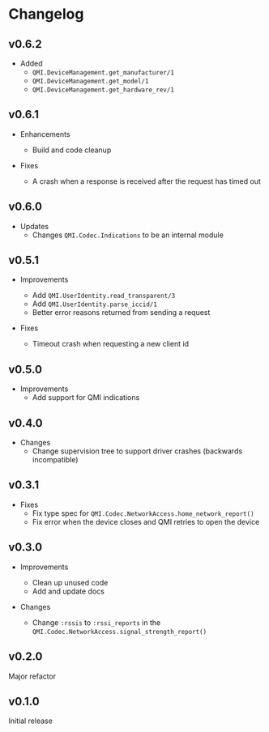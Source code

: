 # Changelog

## v0.6.2

* Added
  * `QMI.DeviceManagement.get_manufacturer/1`
  * `QMI.DeviceManagement.get_model/1`
  * `QMI.DeviceManagement.get_hardware_rev/1`

## v0.6.1

* Enhancements
  * Build and code cleanup

* Fixes
  * A crash when a response is received after the request has timed out

## v0.6.0

* Updates
  * Changes `QMI.Codec.Indications` to be an internal module

## v0.5.1

* Improvements
  * Add `QMI.UserIdentity.read_transparent/3`
  * Add `QMI.UserIdentity.parse_iccid/1`
  * Better error reasons returned from sending a request

* Fixes
  * Timeout crash when requesting a new client id

## v0.5.0

* Improvements
  * Add support for QMI indications

## v0.4.0

* Changes
  * Change supervision tree to support driver crashes (backwards incompatible)

## v0.3.1

* Fixes
  * Fix type spec for `QMI.Codec.NetworkAccess.home_network_report()`
  * Fix error when the device closes and QMI retries to open the device

## v0.3.0

* Improvements
  * Clean up unused code
  * Add and update docs

* Changes
  * Change `:rssis` to `:rssi_reports` in the
   `QMI.Codec.NetworkAccess.signal_strength_report()`

## v0.2.0

Major refactor

## v0.1.0

Initial release

